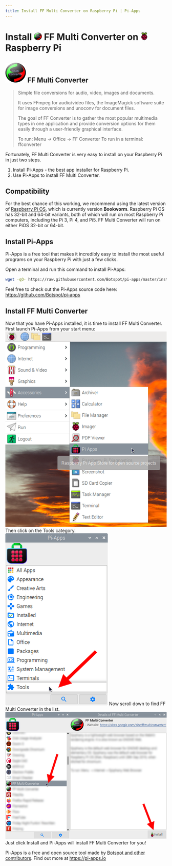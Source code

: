 ```yaml
---
title: Install FF Multi Converter on Raspberry Pi | Pi-Apps
---
```

<div class="simple-install-content content">

# Install <img src="/img/app-icons/FF Multi Converter/icon-64.png" height=24> FF Multi Converter on <img src=/img/other-icons/raspberrypi-icon.svg height=24> Raspberry Pi

## <img src="/img/app-icons/FF Multi Converter/icon-64.png"> FF Multi Converter
> Simple file conversions for audio, video, images and documents.
> 
> It uses FFmpeg for audio/video files, the ImageMagick software suite for image conversions and unoconv for document files.
> 
> The goal of FF Converter is to gather the most popular multimedia types in one application and provide conversion options for them easily through a user-friendly graphical interface.
> 
> To run: Menu -> Office -> FF Converter
> To run in a terminal: ffconverter

Fortunately, FF Multi Converter is very easy to install on your Raspberry Pi in just two steps.
1. Install Pi-Apps - the best app installer for Raspberry Pi.
2. Use Pi-Apps to install FF Multi Converter.
</div>
<div class="simple-install-content content">

## Compatibility
For the best chance of this working, we recommend using the latest version of [Raspberry Pi OS](https://www.raspberrypi.com/software/), which is currently version **Bookworm**.
Raspberry Pi OS has 32-bit and 64-bit variants, both of which will run on most Raspberry Pi computers, including the Pi 3, Pi 4, and Pi5.
FF Multi Converter will run on either PiOS 32-bit or 64-bit.
</div>
<div class="simple-install-content content">

## Install Pi-Apps

Pi-Apps is a free tool that makes it incredibly easy to install the most useful programs on your Raspberry Pi with just a few clicks.

Open a terminal and run this command to install Pi-Apps:
```bash
wget -qO- https://raw.githubusercontent.com/Botspot/pi-apps/master/install | bash
```
Feel free to check out the Pi-Apps source code here: https://github.com/Botspot/pi-apps
</div>
<div class="simple-install-content content">

## Install FF Multi Converter

Now that you have Pi-Apps installed, it is time to install FF Multi Converter.
First launch Pi-Apps from your start menu:
<img src="/img/start-menu.png">
Then click on the Tools category.
<img src="/img/category-selections/Tools.png">
Now scroll down to find FF Multi Converter in the list.
<img src="/img/app-icons/FF Multi Converter/app-selection.png">
Just click Install and Pi-Apps will install FF Multi Converter for you!
</div>
<div class="simple-install-content content">

Pi-Apps is a free and open source tool made by [Botspot and other contributors](/about/#contributors). Find out more at https://pi-apps.io
</div>
